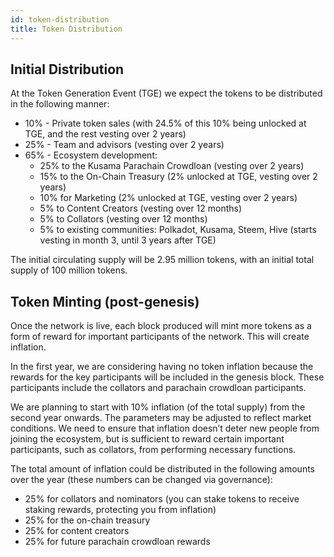 ```yaml
---
id: token-distribution
title: Token Distribution
---
```


## Initial Distribution

At the Token Generation Event (TGE) we expect the tokens to be distributed in the following manner:

- 10% - Private token sales (with 24.5% of this 10% being unlocked at TGE, and the rest vesting over 2 years)
- 25% - Team and advisors (vesting over 2 years)
- 65% - Ecosystem development:
  - 25% to the Kusama Parachain Crowdloan (vesting over 2 years)
  - 15% to the On-Chain Treasury (2% unlocked at TGE, vesting over 2 years)
  - 10% for Marketing (2% unlocked at TGE, vesting over 2 years)
  - 5% to Content Creators (vesting over 12 months)
  - 5% to Collators (vesting over 12 months)
  - 5% to existing communities: Polkadot, Kusama, Steem, Hive (starts vesting in month 3, until 3 years after TGE)

The initial circulating supply will be 2.95 million tokens, with an initial total supply of 100 million tokens.

## Token Minting (post-genesis)

Once the network is live, each block produced will mint more tokens as a form of reward for 
important participants of the network. This will create inflation.

In the first year, we are considering having no token inflation because the rewards for the key
participants will be included in the genesis block. These participants include the collators and
parachain crowdloan participants.

We are planning to start with 10% inflation (of the total supply) from the second year onwards.
The parameters may be adjusted to reflect market conditions. We need to ensure that inflation
doesn’t deter new people from joining the ecosystem, but is sufficient to reward certain
important participants, such as collators, from performing necessary functions.

The total amount of inflation could be distributed in the following amounts over the year (these
numbers can be changed via governance):

- 25% for collators and nominators (you can stake tokens to receive staking rewards, protecting you from inflation)
- 25% for the on-chain treasury
- 25% for content creators
- 25% for future parachain crowdloan rewards
